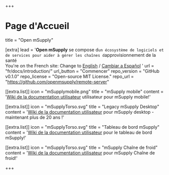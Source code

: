 +++
# Page d'Accueil
title = "Open mSupply"

[extra]
lead = '<b>Open mSupply</b> se compose d`un écosystème de logiciels et de services pour aider à gérer les chaînes d`approvisionnement de la santé</br>You&#39;re on the French site: Change to  <a href="/">English</a> / <a href="/es">Cambiar a Español</a> '
url = "fr/docs/introduction/"
url_button = "Commencer"
repo_version = "GitHub v0.1.0"
repo_license = "Open-source MIT License."
repo_url = "https://github.com/openmsupply/remote-server"


[[extra.list]]
icon = "mSupplymobile.png"
title = "mSupply mobile"
content = '<a href="https://docs.msupply.foundation/fr:mobile">Wiki de la documentation utilisateur</a> utilisateur pour mSupply mobile!'

[[extra.list]]
icon = "mSupplyTorso.svg"
title = "Legacy mSupply Desktop"
content = '<a href="https://docs.msupply.org.nz/">Wiki de la documentation utilisateur</a> pour mSupply desktop - maintenant plus de 20 ans !'

[[extra.list]]
icon = "mSupplyTorso.svg"
title = "Tableau de bord mSupply"
content = '<a href="https://wiki.msupply.foundation/fr:dashboard">Wiki de la documentation utilisateur</a> pour le tableau de bord mSupply!'


[[extra.list]]
icon = "mSupplyTorso.svg"
title = "mSupply Chaîne de froid"
content = '<a href="https://docs.msupply.org.nz/fr/coldchain">Wiki de la documentation utilisateur</a> pour mSupply Chaîne de froid!'


+++